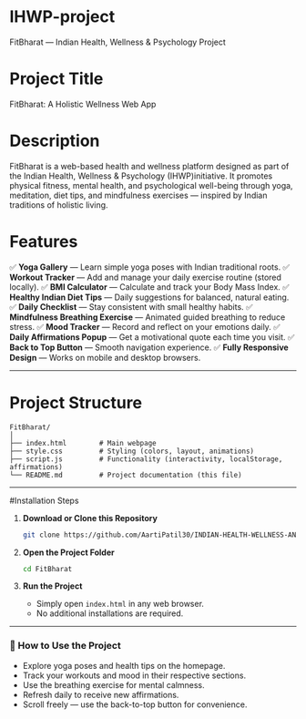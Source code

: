 # IHWP-project

FitBharat — Indian Health, Wellness & Psychology Project

# Project Title

FitBharat: A Holistic Wellness Web App

# Description

FitBharat is a web-based health and wellness platform designed as part of the Indian Health, Wellness & Psychology (IHWP)initiative.
It promotes physical fitness, mental health, and psychological well-being through yoga, meditation, diet tips, and mindfulness exercises — inspired by Indian traditions of holistic living.

# Features

✅ **Yoga Gallery** — Learn simple yoga poses with Indian traditional roots.
✅ **Workout Tracker** — Add and manage your daily exercise routine (stored locally).
✅ **BMI Calculator** — Calculate and track your Body Mass Index.
✅ **Healthy Indian Diet Tips** — Daily suggestions for balanced, natural eating.
✅ **Daily Checklist** — Stay consistent with small healthy habits.
✅ **Mindfulness Breathing Exercise** — Animated guided breathing to reduce stress.
✅ **Mood Tracker** — Record and reflect on your emotions daily.
✅ **Daily Affirmations Popup** — Get a motivational quote each time you visit.
✅ **Back to Top Button** — Smooth navigation experience.
✅ **Fully Responsive Design** — Works on mobile and desktop browsers.

---

# Project Structure

```
FitBharat/
│
├── index.html        # Main webpage
├── style.css         # Styling (colors, layout, animations)
├── script.js         # Functionality (interactivity, localStorage, affirmations)
└── README.md         # Project documentation (this file)
```

---

#Installation Steps

1. **Download or Clone this Repository**

   ```bash
   git clone https://github.com/AartiPatil30/INDIAN-HEALTH-WELLNESS-AND-PSYCHOLOGY.git
   ```

2. **Open the Project Folder**

   ```bash
   cd FitBharat
   ```

3. **Run the Project**

   - Simply open `index.html` in any web browser.
   - No additional installations are required.

---

### 🧠 How to Use the Project

- Explore yoga poses and health tips on the homepage.
- Track your workouts and mood in their respective sections.
- Use the breathing exercise for mental calmness.
- Refresh daily to receive new affirmations.
- Scroll freely — use the back-to-top button for convenience.
